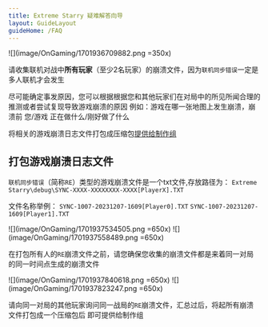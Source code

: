 ```yaml
---
title: Extreme Starry 疑难解答向导
layout: GuideLayout
guideHome: /FAQ
---
```


![](image/OnGaming/1701936709882.png =350x)

请收集联机对战中**所有玩家**（至少2名玩家）的崩溃文件，因为`联机同步错误`一定是多人联机才会发生

尽可能确定事发原因，您可以根据根据您和其他玩家们在对局中的所见所闻合理的推测或者尝试复现导致游戏崩溃的原因
例如：游戏在哪一张地图上发生崩溃，崩溃前 您/游戏 正在做什么/刚好做了什么

将相关的游戏崩溃日志文件打包成压缩包[提供给制作组](../../../Support/README)

## 打包游戏崩溃日志文件

`联机同步错误`（简称`RE`）类型的游戏崩溃文件是一个txt文件,存放路径为：
`Extreme Starry\debug\SYNC-XXXX-XXXXXXXX-XXXX[PlayerX].TXT`

文件名称举例：
`SYNC-1007-20231207-1609[Player0].TXT`
`SYNC-1007-20231207-1609[Player1].TXT`

![](image/OnGaming/1701937534505.png =650x)
![](image/OnGaming/1701937558489.png =650x)

在打包所有人的`RE`崩溃文件之前，请您确保您收集的崩溃文件都是来着同一对局的同一时间点生成的崩溃文件

![](image/OnGaming/1701937840618.png =650x)
![](image/OnGaming/1701937823247.png =650x)

请向同一对局的其他玩家询问同一战局的`RE`崩溃文件，汇总过后，将起所有崩溃文件打包成一个压缩包后
即可提供给制作组
